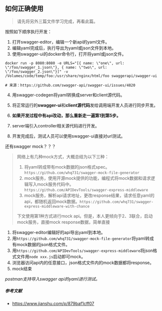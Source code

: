 ## 如何正确使用

> 请先将另外三篇文件学习完成，再看此篇。

按照如下顺序执行开发：

1. 打开swagger-editor，编辑一个新api的yaml文件。
2. 编辑yaml完成后，执行导出为yaml或json文件到本地。
3. 使用swagger-ui的docker命令行，打开将yaml或json文件。

```shell
docker run -p 8080:8080 -e URLS="[{ name: \"one\", url: \"/foo/swagger_1.json\"}, { name: \"two\", url: \"/foo/swagger_2.json\"}]" -v /Volumes/code/temp/foo:/usr/share/nginx/html/foo swaggerapi/swagger-ui

# 来源：https://github.com/swagger-api/swagger-ui/issues/4820
```

4. 用swagger-codegen将yaml转换成server和client源代码。

5. 将正常运行的**swagger-ui**和**client源代码**发给调用端开发人员进行同步开发。
6. **如果开发过程中有api改动，那么重新走一遍第1到第5步。**

7. server端引入controller相关源代码进行开发。
8. 开发完成后，测试人员可以使用swagger-ui直接对url测试。



还有swagger mock？？？

> 网络上有几种mock方式，大概总结为以下三种：
>
> 1. 将yaml转成带有mock数据的json格式spec。`https://github.com/whq731/swagger-mock-file-generator`
> 2. mock服务，使用开源mock提供的功能，编程式将mock数据和请求逻辑写入mock服务代码中。`https://github.com/APIDevTools/swagger-express-middleware`
> 3. mock服务，解析api请求地址，更改response结果，请求任意yaml的api，都随机返回mock数据。`https://github.com/whq731/swagger-express-middleware-with-chance`
>
> 下文使用第1种方式进行mock api。但是，本人更倾向于2、3联合，启动mock服务，直接mock response数据，简单直接

1. 将swagger-editor编辑好的api导出yaml到本地。
2. 用`https://github.com/whq731/swagger-mock-file-generator`将yaml转成有mock数据的json格式文件。
3. 用`https://github.com/APIDevTools/swagger-express-middleware`将json格式文件用`node xxx.js`启动即可mock。
4. 浏览器访问api内的任意接口，json格式文件内的mock数据都将response。
5. mock结束

*postman支持导入swagger api的yaml进行测试。*



##### 参考文献

* https://www.jianshu.com/p/879baf1cff07





